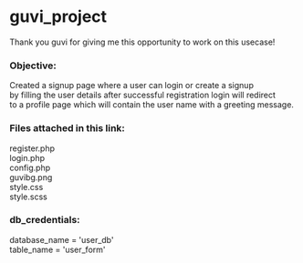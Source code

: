 # guvi_project
Thank you guvi for giving me this opportunity to work on this usecase!

### Objective:
Created a signup page where a user can login or create a signup <br> by filling the user details after successful registration login  will redirect <br> to a profile page which will contain the user name with a greeting message.

### Files attached in this link:
register.php <br>
login.php <br>
config.php <br>
guvibg.png <br>
style.css <br>
style.scss <br>

### db_credentials:
database_name = 'user_db' <br>
table_name = 'user_form' <br>
